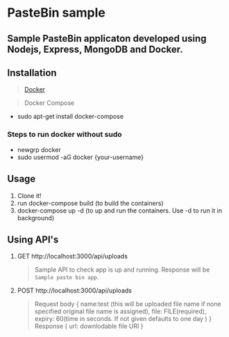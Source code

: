 # PasteBin sample

## Sample PasteBin applicaton developed using Nodejs, Express, MongoDB and Docker.

## Installation

> [Docker](https://www.digitalocean.com/community/tutorials/how-to-install-and-use-docker-on-ubuntu-18-04)

> Docker Compose

- sudo apt-get install docker-compose

### Steps to run docker without sudo

- newgrp docker
- sudo usermod -aG docker {your-username}

## Usage

1. Clone it!
2. run docker-compose build (to build the containers)
3. docker-compose up -d (to up and run the containers. Use -d to run it in background)

## Using API's

1. GET http://localhost:3000/api/uploads
   > Sample API to check app is up and running. Response will be `Sample paste bin app`.
2. POST http://localhost:3000/api/uploads
   > Request body { name:test (this will be uploaded file name if none specified original file name is assigned), file: FILE(required), expiry: 60(time in seconds. If not given defaults to one day ) }
   > Response { url: downlodable file URI }
